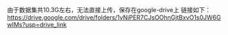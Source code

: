 由于数据集共10.3G左右，无法直接上传，保存在google-drive上
链接如下：
https://drive.google.com/drive/folders/1yNiPER7CJsOOhnGjtBxvO1s0JW6GwIMs?usp=drive_link

